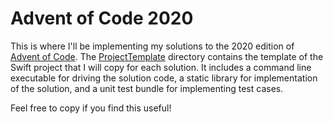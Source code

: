 # Advent of Code 2020

This is where I'll be implementing my solutions to the 2020 edition of [Advent of Code](https://adventofcode.com). The [ProjectTemplate](ProjectTemplate/) directory contains the template of the Swift project that I will copy for each solution. It includes a command line executable for driving the solution code, a static library for implementation of the solution, and a unit test bundle for implementing test cases.

Feel free to copy if you find this useful!
